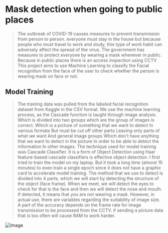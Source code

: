 # Mask detection when going to public places
> The outbreak of COVID-19 causes measures to prevent transmission from person to person. everyone must stay in the house but because people who must travel to work and study, this type of work habit can adversely affect the spread of the virus. The government has measures to protect everyone by wearing a mask whenever in public.
> Because in public places there is an access inspection using CCTV This project aims to use Machine Learning to classify the Facial recognition from the face of the user to check whether the person is wearing mask on face or not.

## Model Training
> The training data was pulled from the labeled facial recognition dataset from Kaggle in the CSV format. We use the machine learning process, as the Cascade function is taught through image analysis. Which is divided into two groups which are the group of images is correct. Which is a picture of something that we want to detect In various formats But must be cut off other parts Leaving only parts of what we want And general image groups Which don't have anything that we want to detect in the picture In order to be able to detect the information In other images.
> The technique used for model training was Cascade Classifier. It is a form of Object Detection using Haar feature-based cascade classifiers is effective object detection.
> I first tried to train the model on my laptop. But it took a long time (almost 15 minutes) to even train a single epoch since it does not have a graphic card to accelerate model training.
> The method that we use to detect is divided into 4 parts, which we will start by detecting the structure of the object (face frame). When we meet, we will detect the eyes to check for that is the face and then we will detect the nose and mouth. If detected, it means that you are not wearing a mask.
> However, in actual use, there are variables regarding the suitability of image size. A part of the accuracy depends on the frame rate for image transmission to be processed from the CCTV. if sending a picture data that is too often will cause RAM to work harder.

![Image](https://drive.google.com/file/d/1l7Zkp1buk4xNk4O_zOd_8zJ5m_OCb2Ei/view?usp=sharing)




